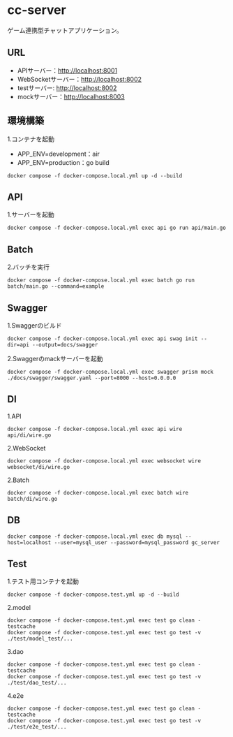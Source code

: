 # cc-server
ゲーム連携型チャットアプリケーション。

## URL
- APIサーバー：[http://localhost:8001]()
- WebSocketサーバー：[http://localhost:8002]()
- testサーバー: [http://localhost:8002]()
- mockサーバー：[http://localhost:8003]()

## 環境構築
1.コンテナを起動
- APP_ENV=development：air
- APP_ENV=production：go build
```
docker compose -f docker-compose.local.yml up -d --build
```
## API
1.サーバーを起動
```
docker compose -f docker-compose.local.yml exec api go run api/main.go
```

## Batch
2.バッチを実行
```
docker compose -f docker-compose.local.yml exec batch go run batch/main.go --command=example
```

## Swagger
1.Swaggerのビルド
```
docker compose -f docker-compose.local.yml exec api swag init --dir=api --output=docs/swagger
```
2.Swaggerのmackサーバーを起動
```
docker compose -f docker-compose.local.yml exec swagger prism mock ./docs/swagger/swagger.yaml --port=8000 --host=0.0.0.0
```

## DI
1.API
```
docker compose -f docker-compose.local.yml exec api wire api/di/wire.go
```

2.WebSocket
```
docker compose -f docker-compose.local.yml exec websocket wire websocket/di/wire.go
```

2.Batch
```
docker compose -f docker-compose.local.yml exec batch wire batch/di/wire.go
```

## DB
```
docker compose -f docker-compose.local.yml exec db mysql --host=localhost --user=mysql_user --password=mysql_password gc_server
```

## Test
1.テスト用コンテナを起動
```
docker compose -f docker-compose.test.yml up -d --build
```
2.model
```
docker compose -f docker-compose.test.yml exec test go clean -testcache
docker compose -f docker-compose.test.yml exec test go test -v ./test/model_test/...
```
3.dao
```
docker compose -f docker-compose.test.yml exec test go clean -testcache
docker compose -f docker-compose.test.yml exec test go test -v ./test/dao_test/...
```
4.e2e
```
docker compose -f docker-compose.test.yml exec test go clean -testcache
docker compose -f docker-compose.test.yml exec test go test -v ./test/e2e_test/...
```

